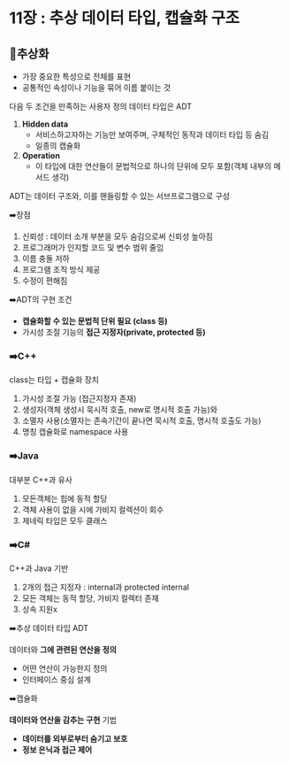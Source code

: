 # 11장 : 추상 데이터 타입, 캡슐화 구조

## 📌추상화

- 가장 중요한 특성으로 전체를 표현
- 공통적인 속성이나 기능을 묶어 이름 붙이는 것

다음 두 조건을 만족하는 사용자 정의 데이터 타입은 ADT

1. **Hidden data**
    - 서비스하고자하는 기능만 보여주며, 구체적인 동작과 데이터 타입 등 숨김
    - 일종의 캡슐화
2. **Operation**
    - 이 타입에 대한 연산들이 문법적으로 하나의 단위에 모두 포함(객체 내부의 메서드 생각)

ADT는 데이터 구조와, 이를 핸들링할 수 있는 서브프로그램으로 구성

➡️장점

1. 신뢰성 : 데이터 소개 부분을 모두 숨김으로써 신뢰성 높아짐
2. 프로그래머가 인지할 코드 및 변수 범위 줄임
3. 이름 충돌 저하
4. 프로그램 조직 방식 제공
5. 수정이 편해짐

➡️ADT의 구현 조건

- **캡슐화할 수 있는 문법적 단위 필요 (class 등)**
- 가시성 조절 기능의 **접근 지정자(private, protected 등)**

### ➡️C++

class는 타입 + 캡슐화 장치

1. 가시성 조절 가능 (접근지정자 존재)
2. 생성자(객체 생성시 묵시적 호출, new로 명시적 호출 가능)와
3. 소멸자 사용(소멸자는 존속기간이 끝나면 묵시적 호출, 명시적 호출도 가능)
4. 명칭 캡슐화로 namespace 사용

### ➡️Java

대부분 C++과 유사

1. 모든객체는 힙에 동적 할당
2. 객체 사용이 없을 시에 가비지 컬렉션이 회수
3. 제네릭 타입은 모두 클래스

### ➡️C#

C++과 Java 기반

1. 2개의 접근 지정자 : internal과 protected internal
2. 모든 객체는 동적 할당, 가비지 컬렉터 존재
3. 상속 지원x

➡️추상 데이터 타입 ADT

데이터와 **그에 관련된 연산을 정의**

- 어떤 연산이 가능한지 정의
- 인터페이스 중심 설계

➡️캡슐화

**데이터와 연산을 감추는 구현** 기법

- **데이터를 외부로부터 숨기고 보호**
- **정보 은닉과 접근 제어**